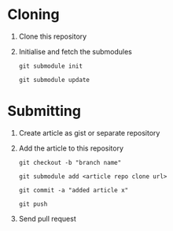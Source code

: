 Cloning
===

 1. Clone this repository
 1. Initialise and fetch the submodules

    ```git submodule init```

    ```git submodule update```

Submitting
=== 

 1. Create article as gist or separate repository
 1. Add the article to this repository

    ```git checkout -b "branch name"```

    ```git submodule add <article repo clone url>```

    ```git commit -a "added article x"```

    ```git push```

 1. Send pull request
